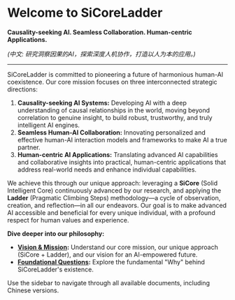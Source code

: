 # Welcome to SiCoreLadder

**Causality-seeking AI. Seamless Collaboration. Human-centric Applications.**

*(中文: 研究洞察因果的AI，探索深度人机协作，打造以人为本的应用。)*

---

SiCoreLadder is committed to pioneering a future of harmonious human-AI coexistence. Our core mission focuses on three interconnected strategic directions:

1.  **Causality-seeking AI Systems:** Developing AI with a deep understanding of causal relationships in the world, moving beyond correlation to genuine insight, to build robust, trustworthy, and truly intelligent AI engines.
2.  **Seamless Human-AI Collaboration:** Innovating personalized and effective human-AI interaction models and frameworks to make AI a true partner.
3.  **Human-centric AI Applications:** Translating advanced AI capabilities and collaborative insights into practical, human-centric applications that address real-world needs and enhance individual capabilities.

We achieve this through our unique approach: leveraging a **SiCore** (Solid Intelligent Core) continuously advanced by our research, and applying the **Ladder** (Pragmatic Climbing Steps) methodology—a cycle of observation, creation, and reflection—in all our endeavors. Our goal is to make advanced AI accessible and beneficial for every unique individual, with a profound respect for human values and experience.

**Dive deeper into our philosophy:**

*   **[Vision & Mission](./VISION_AND_MISSION.md):** Understand our core mission, our unique approach (SiCore + Ladder), and our vision for an AI-empowered future.
*   **[Foundational Questions](./FOUNDATIONAL_QUESTIONS.md):** Explore the fundamental "Why" behind SiCoreLadder's existence.

Use the sidebar to navigate through all available documents, including Chinese versions.

